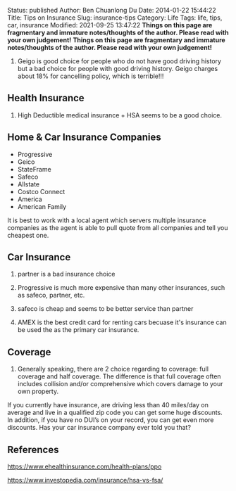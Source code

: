Status: published
Author: Ben Chuanlong Du
Date: 2014-01-22 15:44:22
Title:  Tips on Insurance
Slug: insurance-tips
Category: Life
Tags: life, tips, car, insurance
Modified: 2021-09-25 13:47:22
**Things on this page are fragmentary and immature notes/thoughts of the author. Please read with your own judgement!**
**Things on this page are fragmentary and immature notes/thoughts of the author. Please read with your own judgement!**


1. Geigo is good choice for people who do not have good driving history
    but a bad choice for people with good driving history.
    Geigo charges about 18% for cancelling policy,
    which is terrible!!!

## Health Insurance

1. High Deductible medical insurance + HSA seems to be a good choice.

## Home & Car Insurance Companies

- Progressive
- Geico
- StateFrame
- Safeco
- Allstate
- Costco Connect
- America
- American Family

It is best to work with a local agent which servers multiple insurance companies
as the agent is able to pull quote from all companies and tell you cheapest one.
 
## Car Insurance

1. partner is a bad insurance choice

2. Progressive is much more expensive than many other insurances, 
    such as safeco, partner, etc.

3. safeco is cheap and seems to be better service than partner

3. AMEX is the best credit card for renting cars
    becuase it's insurance can be used the as the primary car insurance.

## Coverage

1. Generally speaking, there are 2 choice regarding to coverage: full coverage and half coverage.
    The difference is that full coverage often includes collision 
    and/or comprehensive which covers damage to your own property. 


If you currently have insurance, are driving less than 40 miles/day on average and live in a qualified zip code you can get some huge discounts. In addition, if you have no DUI’s on your record, you can get even more discounts. Has your car insurance company ever told you that?

## References

https://www.ehealthinsurance.com/health-plans/ppo

https://www.investopedia.com/insurance/hsa-vs-fsa/
